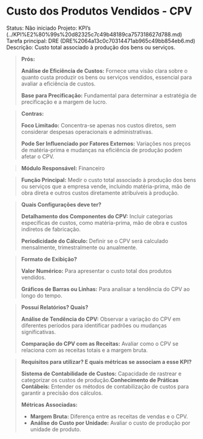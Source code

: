 # Custo dos Produtos Vendidos - CPV

Status: Não iniciado
Projeto: KPI’s (../KPI%E2%80%99s%20d82325c7c49b48189ca757318627d788.md)
Tarefa principal: DRE (DRE%2064a13c0c70314471ab965c49bb854eb6.md)
Descrição: Custo total associado à produção dos bens ou serviços.

> **Prós:**
> 
> 
> **Análise de Eficiência de Custos:** Fornece uma visão clara sobre o quanto custa produzir os bens ou serviços vendidos, essencial para avaliar a eficiência de custos.
> 
> **Base para Precificação:** Fundamental para determinar a estratégia de precificação e a margem de lucro.
> 

> **Contras:**
> 
> 
> **Foco Limitado:** Concentra-se apenas nos custos diretos, sem considerar despesas operacionais e administrativas.
> 
> **Pode Ser Influenciado por Fatores Externos:** Variações nos preços de matéria-prima e mudanças na eficiência de produção podem afetar o CPV.
> 

> **Módulo Responsável:**
Financeiro
> 

> **Função Principal:**
Medir o custo total associado à produção dos bens ou serviços que a empresa vende, incluindo matéria-prima, mão de obra direta e outros custos diretamente atribuíveis à produção.
> 

> **Quais Configurações deve ter?**
> 
> 
> **Detalhamento dos Componentes do CPV:** Incluir categorias específicas de custos, como matéria-prima, mão de obra e custos indiretos de fabricação.
> 
> **Periodicidade do Cálculo:** Definir se o CPV será calculado mensalmente, trimestralmente ou anualmente.
> 

> **Formato de Exibição?**
> 
> 
> **Valor Numérico:** Para apresentar o custo total dos produtos vendidos.
> 
> **Gráficos de Barras ou Linhas:** Para analisar a tendência do CPV ao longo do tempo.
> 

> **Possuí Relatórios? Quais?**
> 
> 
> **Análise de Tendência do CPV:** Observar a variação do CPV em diferentes períodos para identificar padrões ou mudanças significativas.
> 
> **Comparação do CPV com as Receitas:** Avaliar como o CPV se relaciona com as receitas totais e a margem bruta.
> 

> **Requisitos para utilizar? E quais métricas se associam a esse KPI?**
> 
> 
> **Sistema de Contabilidade de Custos:** Capacidade de rastrear e categorizar os custos de produção.**Conhecimento de Práticas Contábeis:** Entender os métodos de contabilização de custos para garantir a precisão dos cálculos.
> 
> **Métricas Associadas:**
> 
> - **Margem Bruta:** Diferença entre as receitas de vendas e o CPV.
> - **Análise do Custo por Unidade:** Avaliar o custo de produção por unidade de produto.